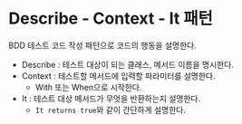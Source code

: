 # Describe - Context - It 패턴

BDD 테스트 코드 작성 패턴으로 코드의 행동을 설명한다. 

- Describe : 테스트 대상이 되는 클래스, 메서드 이름을 명시한다.
- Context : 테스트할 메서드에 입력할 파라미터를 설명한다.
    - With 또는 When으로 시작한다.
- It : 테스트 대상 메서드가 무엇을 반환하는지 설명한다.
    - `It returns true`와 같이 간단하게 설명한다.

